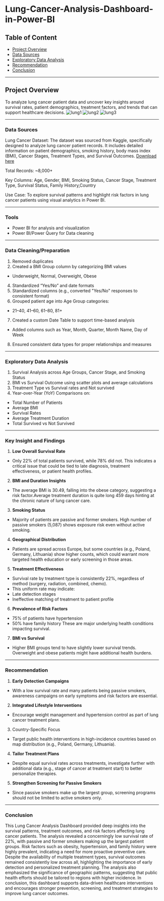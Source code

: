 # Lung-Cancer-Analysis-Dashboard-in-Power-BI
## Table of Content
  - [Project Overview](#project-overview)
  - [Data Sources](#data-sources)
  - [Exploratory Data Analysis](#exploratory-data-analysis)
  - [Recommendation](#recommendation)
  - [Conclusion](#conclusion)
---
## **Project Overview**
To analyze lung cancer patient data and uncover key insights around survival rates, patient demographics, treatment factors, and trends that can support healthcare decisions.
![lung1](https://github.com/user-attachments/assets/8cfb5747-5f4e-420b-8b60-e915cd234176)
![lung2](https://github.com/user-attachments/assets/5582480d-ca82-457f-b813-78e6b1816fea)
![lung3](https://github.com/user-attachments/assets/d6a1867f-84eb-4f50-9de1-ee78427b4a9c)


---

### **Data Sources**
Lung Cancer Dataset: The dataset was sourced from Kaggle, specifically designed to analyze lung cancer patient records. It includes detailed information on patient demographics, smoking history, body mass index (BMI), Cancer Stages, Treatment Types, and Survival Outcomes.
[Download here](https://www.kaggle.com/datasets/khwaishsaxena/lung-cancer-dataset)

Total Records: ~8,000+

Key Columns: Age, Gender, BMI, Smoking Status, Cancer Stage, Treatment Type, Survival Status, Family History,Country

Use Case: To explore survival patterns and highlight risk factors in lung cancer patients using visual analytics in Power BI.

---
### **Tools**
- Power BI for analysis and visualization
- Power BI/Power Query for Data cleaning

---

### **Data Cleaning/Preparation**
1. Removed duplicates
2. Created a BMI Group column by categorizing BMI values
  - Underweight, Normal, Overweight, Obese
4. Standardized “Yes/No” and date formats
5.  Standardized columns (e.g., converted "Yes/No" responses to consistent format)
6. Grouped patient age into Age Group categories:
- 21–40, 41–60, 61–80, 81+
7. Created a custom Date Table to support time-based analysis
  - Added columns such as Year, Month, Quarter, Month Name, Day of Week
8. Ensured consistent data types for proper relationships and measures

---
### **Exploratory Data Analysis**
1. Survival Analysis across Age Groups, Cancer Stage, and Smoking Status
2. BMI vs Survival Outcome using scatter plots and average calculations
3. Treatment Type vs Survival rates and Not survived
4. Year-over-Year (YoY) Comparisons on:
  - Total Number of Patients
  - Average BMI
  - Survival Rates
  - Average Treatment Duration
  - Total Survived vs Not Survived

---
### Key Insight and Findings
1. **Low Overall Survival Rate**
- Only 22% of total patients survived, while 78% did not. This indicates a critical issue that could be tied to late diagnosis, treatment effectiveness, or patient health profiles.
2. **BMI and Duration Insights**
- The average BMI is 30.49, falling into the obese category, suggesting a risk factor.Average treatment duration is quite long  459 days  hinting at the chronic nature of lung cancer care.
3. **Smoking Status**
- Majority of patients are passive and former smokers.
High number of passive smokers (5,087) shows exposure risk even without active smoking.
4. **Geographical Distribution**
- Patients are spread across Europe, but some countries (e.g., Poland, Germany, Lithuania) show higher counts, which could warrant more targeted health education or early screening in those areas.

5. **Treatment Effectiveness**
- Survival rate by treatment type is consistently 22%, regardless of method (surgery, radiation, combined, chemo).
- This uniform rate may indicate:
- Late detection stages
- Ineffective matching of treatment to patient profile
6. **Prevalence of Risk Factors**
- 75% of patients have hypertension
- 50% have family history
These are major underlying health conditions impacting survival.

7. **BMI vs Survival**
- Higher BMI groups tend to have slightly lower survival trends. Overweight and obese patients might have additional health burdens.

---
### **Recommendation**
1. **Early Detection Campaigns**
- With a low survival rate and many patients being passive smokers, awareness campaigns on early symptoms and risk factors are essential.
2. **Integrated Lifestyle Interventions**
- Encourage weight management and hypertension control as part of lung cancer treatment plans.
3. Country-Specific Focus
- Target public health interventions in high-incidence countries based on map distribution (e.g., Poland, Germany, Lithuania).
4. **Tailor Treatment Plans**
- Despite equal survival rates across treatments, investigate further with additional data (e.g., stage of cancer at treatment start) to better personalize therapies.
5. **Strengthen Screening for Passive Smokers**
- Since passive smokers make up the largest group, screening programs should not be limited to active smokers only.

---
### **Conclusion** 
This Lung Cancer Analysis Dashboard provided deep insights into the survival patterns, treatment outcomes, and risk factors affecting lung cancer patients. The analysis revealed a concerningly low survival rate of 22%, with passive and former smokers making up the largest patient groups. Risk factors such as obesity, hypertension, and family history were highly prevalent, indicating a need for more proactive preventive care.
Despite the availability of multiple treatment types, survival outcomes remained consistently low across all, highlighting the importance of early detection and personalized treatment planning. The analysis also emphasized the significance of geographic patterns, suggesting that public health efforts should be tailored to regions with higher incidence.
In conclusion, this dashboard supports data-driven healthcare interventions and encourages stronger prevention, screening, and treatment strategies to improve lung cancer outcomes.







